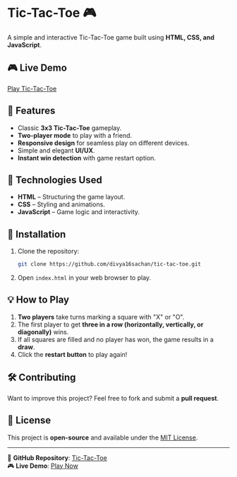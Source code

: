 # Tic-Tac-Toe 🎮

A simple and interactive Tic-Tac-Toe game built using **HTML, CSS, and JavaScript**.

## 🎮 Live Demo
[Play Tic-Tac-Toe](https://divya16sachan.rf.gd/tic-tac-toe/)

## 📌 Features
- Classic **3x3 Tic-Tac-Toe** gameplay.
- **Two-player mode** to play with a friend.
- **Responsive design** for seamless play on different devices.
- Simple and elegant **UI/UX**.
- **Instant win detection** with game restart option.

## 🚀 Technologies Used
- **HTML** – Structuring the game layout.
- **CSS** – Styling and animations.
- **JavaScript** – Game logic and interactivity.

## 📂 Installation
1. Clone the repository:
   ```bash
   git clone https://github.com/divya16sachan/tic-tac-toe.git
   ```
2. Open `index.html` in your web browser to play.

## 💡 How to Play
1. **Two players** take turns marking a square with "X" or "O".
2. The first player to get **three in a row (horizontally, vertically, or diagonally)** wins.
3. If all squares are filled and no player has won, the game results in a **draw**.
4. Click the **restart button** to play again!

## 🛠️ Contributing
Want to improve this project? Feel free to fork and submit a **pull request**.

## 📜 License
This project is **open-source** and available under the [MIT License](LICENSE).

---

🔗 **GitHub Repository**: [Tic-Tac-Toe](https://github.com/divya16sachan/tic-tac-toe)  
🎮 **Live Demo**: [Play Now](https://divya16sachan.rf.gd/tic-tac-toe/)
